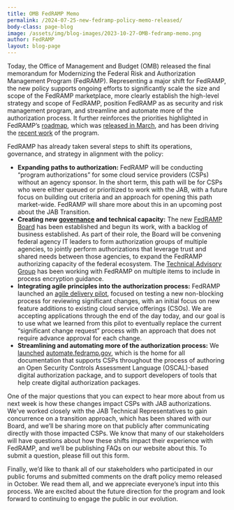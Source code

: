 ```yaml
---
title: OMB FedRAMP Memo
permalink: /2024-07-25-new-fedramp-policy-memo-released/
body-class: page-blog
image: /assets/img/blog-images/2023-10-27-OMB-fedramp-memo.png
author: FedRAMP
layout: blog-page
---
```

Today, the Office of Management and Budget (OMB) released the final memorandum for Modernizing the Federal Risk and Authorization Management Program (FedRAMP). Representing a major shift for FedRAMP, the new policy supports ongoing efforts to significantly scale the size and scope of the FedRAMP marketplace, more clearly establish the high-level strategy and scope of FedRAMP, position FedRAMP as as security and risk management program, and streamline and automate more of the authorization process. It further reinforces the priorities highlighted in FedRAMP’s <a href="https://www.fedramp.gov/assets/resources/documents/FedRAMP-Program-Roadmap-2024-2025-Public-Artifact.pdf" target="_blank" rel="noopener noreferrer">roadmap</a>, which was <a href="https://www.fedramp.gov/2024-03-28-a-new-roadmap-for-fedramp/" target="_blank" rel="noopener noreferrer">released in March</a>, and has been driving the <a href="https://www.fedramp.gov/2024-07-18-fedramps-roadmap-progress-one-quarter-in/" target="_blank" rel="noopener noreferrer">recent work</a> of the program.

FedRAMP has already taken several steps to shift its operations, governance, and strategy in alignment with the policy:
- <b>Expanding paths to authorization:</b> FedRAMP will be conducting “program authorizations” for some cloud service providers (CSPs) without an agency sponsor. In the short term, this path will be for CSPs who were either queued or prioritized to work with the JAB, with a future focus on building out criteria and an approach for opening this path market-wide. FedRAMP will share more about this in an upcoming post about the JAB Transition.
- <b>Creating new <a href="https://www.fedramp.gov/2024-06-04-fedramp-governance/" target="_blank" rel="noopener noreferrer">governance</a> and technical capacity:</b> The new <a href="https://www.gsa.gov/about-us/newsroom/news-releases/fedramp-board-launched-to-support-safe-secure-use-05142024" target="_blank" rel="noopener noreferrer">FedRAMP Board</a> has been established and begun its work, with a backlog of business established. As part of their role, the Board will be convening federal agency IT leaders to form authorization groups of multiple agencies, to jointly perform authorizations that leverage trust and shared needs between those agencies, to expand the FedRAMP authorizing capacity of the federal ecosystem. The <a href="https://www.gsa.gov/about-us/newsroom/news-releases/fedramp-launches-technical-advisory-group-to-help-05212024" target="_blank" rel="noopener noreferrer">Technical Advisory Group</a> has been working with FedRAMP on multiple items to include in process encryption guidance.
- <b>Integrating agile principles into the authorization process:</b> FedRAMP launched an <a href="https://www.fedramp.gov/2024-07-10-launch-of-the-fedramp-pilot-program/" target="_blank" rel="noopener noreferrer">agile delivery pilot</a>,  focused on testing a new non-blocking process for reviewing significant changes, with an initial focus on new feature additions to existing cloud service offerings (CSOs). We are accepting applications through the end of the day today, and our goal is to use what we learned from this pilot to eventually replace the current “significant change request” process with an approach that does not require advance approval for each change.
- <b>Streamlining and automating more of the authorization process:</b> We <a href="https://www.fedramp.gov/2024-07-11-new-website-launch-automate-fedramp-gov/" target="_blank" rel="noopener noreferrer">launched</a> <a href="http://automate.fedramp.gov" target="_blank" rel="noopener noreferrer">automate.fedramp.gov</a>, which is the home for all documentation that supports CSPs throughout the process of authoring an Open Security Controls Assessment Language (OSCAL)-based digital authorization package, and to support developers of tools that help create digital authorization packages.

One of the major questions that you can expect to hear more about from us next week is how these changes impact CSPs with JAB authorizations. We’ve worked closely with the JAB Technical Representatives to gain concurrence on a transition approach, which has been shared with our Board, and we’ll be sharing more on that publicly after communicating directly with those impacted CSPs. We know that many of our stakeholders will have questions about how these shifts impact their experience with FedRAMP, and we’ll be publishing FAQs on our website about this. To submit a question, please fill out this form.

Finally, we’d like to thank all of our stakeholders who participated in our public forums and submitted comments on the draft policy memo released in October. We read them all, and we appreciate everyone’s input into this process. We are excited about the future direction for the program and look forward to continuing to engage the public in our evolution. 
